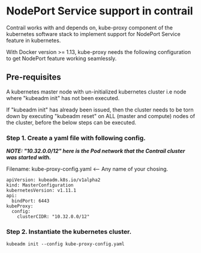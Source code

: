 
# NodePort Service support in contrail

Contrail works with and depends on, kube-proxy component of the kubernetes software stack to implement support for NodePort Service feature in kubernetes.

With Docker version >= 1.13, kube-proxy needs the following configuration to get NodePort feature working seamlessly.

## Pre-requisites

A kubernetes master node with un-initialized kubernetes cluster i.e node where "kubeadm init" has not been executed.

If "kubeadm init" has already been issued, then the cluster needs to be torn down by executing "kubeadm reset" on ALL (master and compute) nodes of the cluster, before the below steps can be executed.

### Step 1. Create a yaml file with following config.

***NOTE: "10.32.0.0/12" here is the Pod network that the Contrail cluster was started with.***

Filename: kube-proxy-config.yaml   <-- Any name of your chosing.

```
apiVersion: kubeadm.k8s.io/v1alpha2
kind: MasterConfiguration
kubernetesVersion: v1.11.1
api:
  bindPort: 6443
kubeProxy:
  config:
    clusterCIDR: "10.32.0.0/12"
```

### Step 2. Instantiate the kubernetes cluster.

```
kubeadm init --config kube-proxy-config.yaml
```
